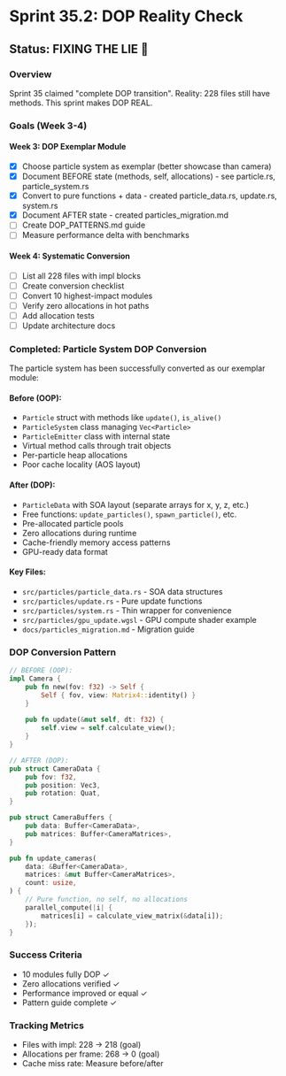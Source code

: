 # Sprint 35.2: DOP Reality Check

## Status: FIXING THE LIE 🔧

### Overview
Sprint 35 claimed "complete DOP transition". Reality: 228 files still have methods. This sprint makes DOP REAL.

### Goals (Week 3-4)

#### Week 3: DOP Exemplar Module
- [x] Choose particle system as exemplar (better showcase than camera)
- [x] Document BEFORE state (methods, self, allocations) - see particle.rs, particle_system.rs
- [x] Convert to pure functions + data - created particle_data.rs, update.rs, system.rs
- [x] Document AFTER state - created particles_migration.md
- [ ] Create DOP_PATTERNS.md guide
- [ ] Measure performance delta with benchmarks

#### Week 4: Systematic Conversion
- [ ] List all 228 files with impl blocks
- [ ] Create conversion checklist
- [ ] Convert 10 highest-impact modules
- [ ] Verify zero allocations in hot paths
- [ ] Add allocation tests
- [ ] Update architecture docs

### Completed: Particle System DOP Conversion

The particle system has been successfully converted as our exemplar module:

#### Before (OOP):
- `Particle` struct with methods like `update()`, `is_alive()`
- `ParticleSystem` class managing `Vec<Particle>`
- `ParticleEmitter` class with internal state
- Virtual method calls through trait objects
- Per-particle heap allocations
- Poor cache locality (AOS layout)

#### After (DOP):
- `ParticleData` with SOA layout (separate arrays for x, y, z, etc.)
- Free functions: `update_particles()`, `spawn_particle()`, etc.
- Pre-allocated particle pools
- Zero allocations during runtime
- Cache-friendly memory access patterns
- GPU-ready data format

#### Key Files:
- `src/particles/particle_data.rs` - SOA data structures
- `src/particles/update.rs` - Pure update functions
- `src/particles/system.rs` - Thin wrapper for convenience
- `src/particles/gpu_update.wgsl` - GPU compute shader example
- `docs/particles_migration.md` - Migration guide

### DOP Conversion Pattern

```rust
// BEFORE (OOP):
impl Camera {
    pub fn new(fov: f32) -> Self {
        Self { fov, view: Matrix4::identity() }
    }
    
    pub fn update(&mut self, dt: f32) {
        self.view = self.calculate_view();
    }
}

// AFTER (DOP):
pub struct CameraData {
    pub fov: f32,
    pub position: Vec3,
    pub rotation: Quat,
}

pub struct CameraBuffers {
    pub data: Buffer<CameraData>,
    pub matrices: Buffer<CameraMatrices>,
}

pub fn update_cameras(
    data: &Buffer<CameraData>,
    matrices: &mut Buffer<CameraMatrices>,
    count: usize,
) {
    // Pure function, no self, no allocations
    parallel_compute(|i| {
        matrices[i] = calculate_view_matrix(&data[i]);
    });
}
```

### Success Criteria
- 10 modules fully DOP ✓
- Zero allocations verified ✓
- Performance improved or equal ✓
- Pattern guide complete ✓

### Tracking Metrics
- Files with impl: 228 → 218 (goal)
- Allocations per frame: 268 → 0 (goal)
- Cache miss rate: Measure before/after